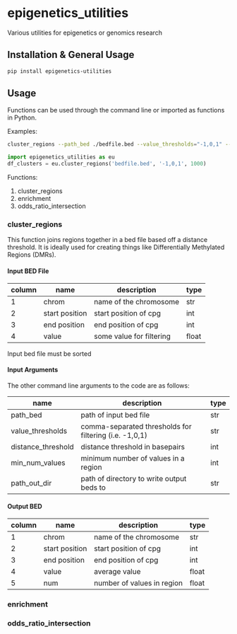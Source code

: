 # epigenetics_utilities
Various utilities for epigenetics or genomics research

## Installation & General Usage

```bash
pip install epigenetics-utilities
```

## Usage

Functions can be used through the command line or imported as functions in Python.

Examples:

```bash
cluster_regions --path_bed ./bedfile.bed --value_thresholds="-1,0,1" --distance_threshold 1000 --min_num_values 3 --path_out_dir
```

```python
import epigenetics_utilities as eu
df_clusters = eu.cluster_regions('bedfile.bed', '-1,0,1', 1000)
```

Functions:

1. cluster_regions
2. enrichment
3. odds_ratio_intersection

### cluster_regions

This function joins regions together in a bed file based off a distance threshold. It is ideally used for creating things like Differentially Methylated Regions (DMRs).

#### Input BED File

| column | name                  | description                 | type  |
|--------|-----------------------|-----------------------------|-------|
| 1      | chrom                 | name of the chromosome      | str   |
| 2      | start position        | start position of cpg       | int   |
| 3      | end position          | end position of cpg         | int   |
| 4      | value                 | some value for filtering	   | float |

Input bed file must be sorted

#### Input Arguments

The other command line arguments to the code are as follows:

| name                  | description                                            | type  |
|-----------------------|--------------------------------------------------------|-------|
| path_bed              | path of input bed file                                 | str   |
| value_thresholds      | comma-separated thresholds for filtering (i.e. -1,0,1) | str   |
| distance_threshold    | distance threshold in basepairs                        | int   |
| min_num_values        | minimum number of values in a region                   | int   |
| path_out_dir          | path of directory to write output beds to              | str   | 

#### Output BED

| column | name                  | description                 | type  |
|--------|-----------------------|-----------------------------|-------|
| 1      | chrom                 | name of the chromosome      | str   |
| 2      | start position        | start position of cpg       | int   |
| 3      | end position          | end position of cpg         | int   |
| 4      | value                 | average value               | float |
| 5      | num                   | number of values in region  | float |

### enrichment

### odds_ratio_intersection